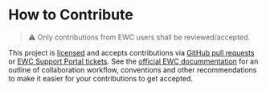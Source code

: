 # How to Contribute
> ⚠️ Only contributions from EWC users shall be reviewed/accepted.

This project is [licensed](./LICENSE) and accepts contributions via [GitHub pull requests](https://github.com/ewcloud/ewc-community-hub/pulls) or [EWC Support Portal tickets](http://support.europeanweather.cloud).
See the [official EWC docummentation](https://confluence.ecmwf.int/display/EWCLOUDKB/Contributing+with+your+own+new+Item) for an outline of collaboration workflow, conventions and other recommendations to make it easier for your contributions to get accepted.
